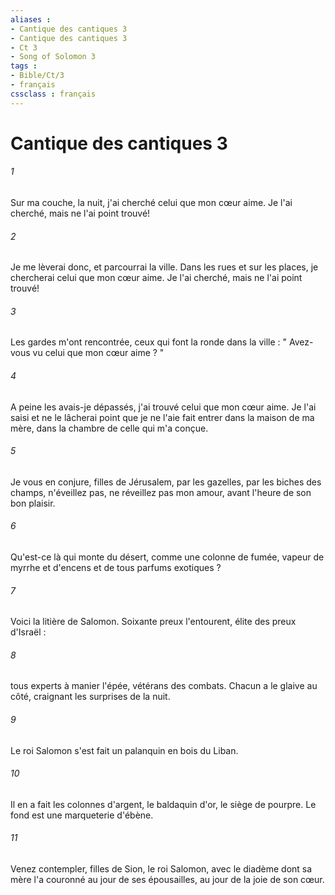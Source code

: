 ```yaml
---
aliases : 
- Cantique des cantiques 3
- Cantique des cantiques 3
- Ct 3
- Song of Solomon 3
tags : 
- Bible/Ct/3
- français
cssclass : français
---
```


# Cantique des cantiques 3

###### 1
Sur ma couche, la nuit, j'ai cherché celui que mon cœur aime. Je l'ai cherché, mais ne l'ai point trouvé! 
###### 2
Je me lèverai donc, et parcourrai la ville. Dans les rues et sur les places, je chercherai celui que mon cœur aime. Je l'ai cherché, mais ne l'ai point trouvé! 
###### 3
Les gardes m'ont rencontrée, ceux qui font la ronde dans la ville : " Avez-vous vu celui que mon cœur aime ? " 
###### 4
A peine les avais-je dépassés, j'ai trouvé celui que mon cœur aime. Je l'ai saisi et ne le lâcherai point que je ne l'aie fait entrer dans la maison de ma mère, dans la chambre de celle qui m'a conçue. 
###### 5
Je vous en conjure, filles de Jérusalem, par les gazelles, par les biches des champs, n'éveillez pas, ne réveillez pas mon amour, avant l'heure de son bon plaisir. 
###### 6
Qu'est-ce là qui monte du désert, comme une colonne de fumée, vapeur de myrrhe et d'encens et de tous parfums exotiques ? 
###### 7
Voici la litière de Salomon. Soixante preux l'entourent, élite des preux d'Israël : 
###### 8
tous experts à manier l'épée, vétérans des combats. Chacun a le glaive au côté, craignant les surprises de la nuit. 
###### 9
Le roi Salomon s'est fait un palanquin en bois du Liban. 
###### 10
Il en a fait les colonnes d'argent, le baldaquin d'or, le siège de pourpre. Le fond est une marqueterie d'ébène. 
###### 11
Venez contempler, filles de Sion, le roi Salomon, avec le diadème dont sa mère l'a couronné au jour de ses épousailles, au jour de la joie de son cœur. 
